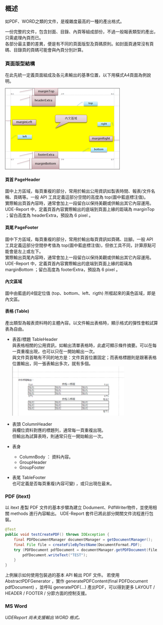 ## 概述

如PDF、WORD之類的文件，是複雜度最高的一種的產出格式。

一份完整的文件，包含封面、目錄、內頁等組成部份，不過一般報表類型的產出，只需處理內頁而已。  
各部分最主要的差異，便是有不同的頁面版型及頁碼原則。如封面頁通常沒有頁碼、目錄頁的頁碼可能會與內頁分別計算。

### 頁面版型結構

在此先統一定義頁面組成及各元素輸出的基準位置，以下用橫式A4頁面為例說明。

![UDE-PDF](/assets/ch01-layout-pdf.png)

#### 頁首 PageHeader

圖中上方區域，每頁重複的部分，常用於輸出公用資訊如製表時間、報表/文件名稱、頁碼等。一般 API 工具定義這部分空間的高度為 top\(圖中藍底標注值\)。  
  實際輸出頁首內容時，通常會加上一段留白以保持美觀或供輸出其它內容運用。UDE-Report 中，定義頁首內容實際輸出的底端到頁面上緣的距璃為 marginTop ；留白高度為 headerExtra，預設為 6 pixel 。

#### 頁尾 PageFooter

圖中下方區域，每頁重複的部分，常用於輸出每頁資訊如頁碼、註腳。一般 API 工具定義這部分空間參考值為 top\(圖中藍底標注值\)，但依工具不同，計算原點可能會是左上或左下。  
  實際輸出頁尾內容時，通常會加上一段留白以保持美觀或供輸出其它內容運用。UDE-Report 中，定義頁首內容實際輸出的底端到頁面上緣的距璃為 marginBottom ；留白高度為 footerExtra，預設為 6 pixel 。

#### 內文區域

圖中由藍底的4個定位值 \(top、bottom、left、rigth\) 所框起來的黃色區域，即是內文區。

#### 表格 \(Table\)

產出類型為報表資料時的主體內容。以文件輸出表格時，顯示格式的彈性會較試算表為自由。

* 表首/標題 TableHeader  
  與表格相關的公用資訊，如輸出清單表格時，此處可顯示條件摘要。可以在每一頁重複出現，也可以只在一開始輸出一次。  
  與文件頁首略有不同的地方是：文件頁首位置固定；而表格標題則是跟著表格位置輸出，同一張表輸出多次，就有多個。  
  ![](/assets/ch01-layout-tableheader)

* 表頭  ColumnHeader  
  與欄位資料對應的標題列，通常每一頁重複出現。  
  但輸出為試算表時，則通常只在一開始輸出一次。

* 表身

  * ColumnBody   ： 資料內容。  
  * GroupHeader
  * GroupFooter

* 表尾 TableFooter  
  也可定義是否每頁重複\(內容可變\) ，或只出現在最末。

### PDF \(itext\)

以 itext 產製 PDF 文件的基本步驟為建立 Dodument、PdfWriter物件，並使用相關 methods 進行內容輸出。
UDE-Report 套件已將此部分開關文件流程進行包裝。

``` java
@Test
public void testCreatePDF() throws IOException {
    final PDFDocumentManager documentManager = getDocumentManager();
    final File file = createFileByTestName(DocumentFormat.PDF);
    try (PDFDocument pdfDocument = documentManager.getPDFDocument(file, PageSize.A5)) {
        pdfDocument.writeText("TEST");
    }
}
```

上例展示如何使用包裝過的基本 API 輸出 PDF 文件。
若使用 AbstractPDFGenerator ，實作 generatePDFContent(final PDFDocument pdfDocument) ，並呼叫 generatePDF(...) 產出PDF，可以得到更多 LAYOUT / HEADER / FOOTER / 分節方面的控制支援。


### MS Word

_UDEReport 尚未支援輸出 WORD 格式。_

